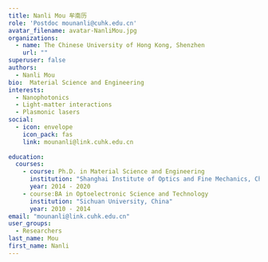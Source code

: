 ```yaml
---
title: Nanli Mou 牟南历
role: 'Postdoc mounanli@cuhk.edu.cn'
avatar_filename: avatar-NanliMou.jpg
organizations:
  - name: The Chinese University of Hong Kong, Shenzhen
    url: ""
superuser: false
authors:
  - Nanli Mou
bio:  Material Science and Engineering
interests:
  - Nanophotonics
  - Light-matter interactions
  - Plasmonic lasers
social:
  - icon: envelope
    icon_pack: fas
    link: mounanli@link.cuhk.edu.cn
   
education:
  courses:
    - course: Ph.D. in Material Science and Engineering
      institution: "Shanghai Institute of Optics and Fine Mechanics, Chinese Academy of Sciences, China"
      year: 2014 - 2020
    - course:BA in Optoelectronic Science and Technology
      institution: "Sichuan University, China"
      year: 2010 - 2014
email: "mounanli@link.cuhk.edu.cn"
user_groups:
  - Researchers
last_name: Mou
first_name: Nanli
---
```

